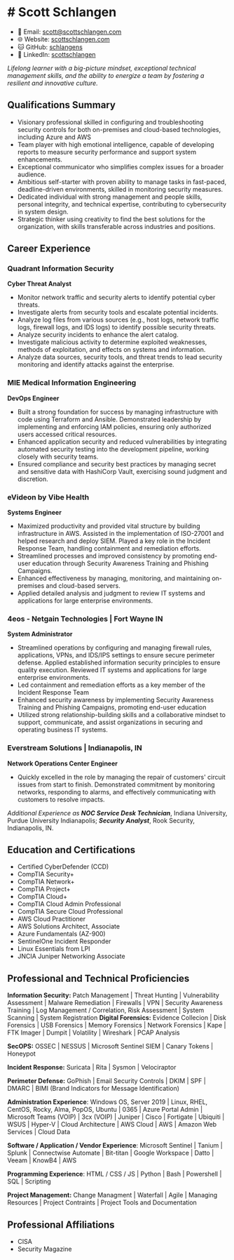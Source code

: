 # # Scott Schlangen

- 📧 Email: [scott@scottschlangen.com](mailto:scott@scottschlangen.com)
- 🌐 Website: [scottschlangen.com](http://scottschlangen.com)
- 🐱 GitHub: [schlangens](https://github.com/schlangens)
- 💼 LinkedIn: [scottschlangen](https://linkedin.com/in/scottschlangen)

_Lifelong learner with a big-picture mindset, exceptional technical management skills, and the ability to energize a team by fostering a resilient and innovative culture._

## Qualifications Summary

- Visionary professional skilled in configuring and troubleshooting security controls for both on-premises and cloud-based technologies, including Azure and AWS
- Team player with high emotional intelligence, capable of developing reports to measure security performance and support system enhancements.
- Exceptional communicator who simplifies complex issues for a broader audience.
- Ambitious self-starter with proven ability to manage tasks in fast-paced, deadline-driven environments, skilled in monitoring security measures.
- Dedicated individual with strong management and people skills, personal integrity, and technical expertise, contributing to cybersecurity in system design.
- Strategic thinker using creativity to find the best solutions for the organization, with skills transferable across industries and positions.

## Career Experience

### Quadrant Information Security

**Cyber Threat Analyst**

- Monitor network traffic and security alerts to identify potential cyber threats.
- Investigate alerts from security tools and escalate potential incidents.
- Analyze log files from various sources (e.g., host logs, network traffic logs, firewall logs, and IDS logs) to identify possible security threats.
- Analyze security incidents to enhance the alert catalog.
- Investigate malicious activity to determine exploited weaknesses, methods of exploitation, and effects on systems and information.
- Analyze data sources, security tools, and threat trends to lead security monitoring and identify attacks against the enterprise.


### MIE Medical Information Engineering

**DevOps Engineer**

- Built a strong foundation for success by managing infrastructure with code using Terraform and Ansible. Demonstrated leadership by implementing and enforcing IAM policies, ensuring only authorized users accessed critical resources.
- Enhanced application security and reduced vulnerabilities by integrating automated security testing into the development pipeline, working closely with security teams.
- Ensured compliance and security best practices by managing secret and sensitive data with HashiCorp Vault, exercising sound judgment and discretion.

### eVideon by Vibe Health

**Systems Engineer**

- Maximized productivity and provided vital structure by building infrastructure in AWS. Assisted in the implementation of ISO-27001 and helped research and deploy SIEM. Played a key role in the Incident Response Team, handling containment and remediation efforts.
- Streamlined processes and improved consistency by promoting end-user education through Security Awareness Training and Phishing Campaigns.
- Enhanced effectiveness by managing, monitoring, and maintaining on-premises and cloud-based servers.
- Applied detailed analysis and judgment to review IT systems and applications for large enterprise environments.

### 4eos - Netgain Technologies | Fort Wayne IN

**System Administrator**

- Streamlined operations by configuring and managing firewall rules, applications, VPNs, and IDS/IPS settings to ensure secure perimeter defense. Applied established information security principles to ensure quality execution. Reviewed IT systems and applications for large enterprise environments.
- Led containment and remediation efforts as a key member of the Incident Response Team
- Enhanced security awareness by implementing Security Awareness Training and Phishing Campaigns, promoting end-user education
- Utilized strong relationship-building skills and a collaborative mindset to support, communicate, and assist organizations in securing and operating business IT systems.

### Everstream Solutions | Indianapolis, IN

**Network Operations Center Engineer**

- Quickly excelled in the role by managing the repair of customers' circuit issues from start to finish. Demonstrated commitment by monitoring networks, responding to alarms, and effectively communicating with customers to resolve impacts.

_Additional Experience as_ **_NOC Service Desk Technician_**, Indiana University, Purdue University Indianapolis; **_Security_** **_Analyst_**, Rook Security, Indianapolis, IN.

## Education and Certifications

- Certified CyberDefender (CCD)
- CompTIA Security+
- CompTIA Network+
- CompTIA Project+
- CompTIA Cloud+
- CompTIA Cloud Admin Professional 
- CompTIA Secure Cloud Professional 
- AWS Cloud Practitioner
- AWS Solutions Architect, Associate
- Azure Fundamentals (AZ-900)
- SentinelOne Incident Responder
- Linux Essentials from LPI
- JNCIA Juniper Networking Associate

## Professional and Technical Proficiencies

**Information Security:** Patch Management | Threat Hunting | Vulnerability Assessment | Malware Remediation | Firewalls | VPN | Security Awareness Training | Log Management / Correlation, Risk Assessment | System Scanning | System Registration
**Digital Forensics:** Evidence Collecion | Disk Forensics | USB Forensics | Memory Forensics | Network Forensics | Kape | FTK Imager | Dumpit | Volatility | Wireshark | PCAP Analysis 

**SecOPS:** OSSEC | NESSUS | Microsoft Sentinel SIEM | Canary Tokens | Honeypot

**Incident Response:** Suricata | Rita | Sysmon | Velociraptor

**Perimeter Defense:** GoPhish | Email Security Controls | DKIM | SPF | DMARC | BIMI (Brand Indicators for Message Identification)

**Administration Experience**: Windows OS, Server 2019 | Linux, RHEL, CentOS, Rocky, Alma, PopOS, Ubuntu | 0365 | Azure Portal Admin | Microsoft Teams (VOIP) | 3cx (VOIP) | Juniper | Cisco | Fortigate | Ubiquiti | WSUS | Hyper-V | Cloud Architecture | AWS Cloud | AWS | Amazon Web Services | Cloud Data 

**Software / Application / Vendor Experience**: Microsoft Sentinel |  Tanium | Splunk | Connectwise Automate | Bit-titan | Google Workspace | Datto | Veeam | KnowB4 |  AWS

**Programming Experience**: HTML / CSS / JS | Python | Bash | Powershell | SQL | Scripting

**Project Management:** Change Managment | Waterfall | Agile | Managing Resources | Project Contraints | Project Tools and Documentation

## Professional Affiliations

- CISA
- Security Magazine

